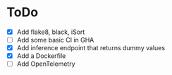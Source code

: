 
# ToDo 

- [x] Add flake8, black, iSort 
- [ ] Add some basic CI in GHA
- [x] Add inference endpoint that returns dummy values 
- [x] Add a Dockerfile 
- [ ] Add OpenTelemetry 